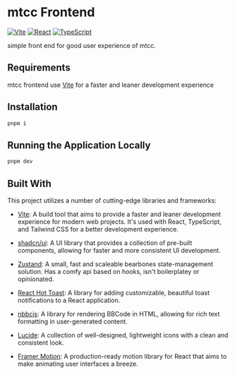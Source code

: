 # mtcc Frontend
[![Vite](https://img.shields.io/badge/Vite-646CFF?style=flat&logo=vite&logoColor=white)](https://vitejs.dev/)
[![React](https://img.shields.io/badge/React-61DAFB?style=flat&logo=react&logoColor=white)](https://reactjs.org/)
[![TypeScript](https://img.shields.io/badge/TypeScript-3178C6?style=flat&logo=typescript&logoColor=white)](https://www.typescriptlang.org/)

simple front end for good user experience of mtcc.

## Requirements
mtcc frontend use [Vite](https://vitejs.dev/) for a faster and leaner development experience

## Installation
```bash
pnpm i
```

## Running the Application Locally
```bash
pnpm dev
```

## Built With

This project utilizes a number of cutting-edge libraries and frameworks:

- [Vite](https://vitejs.dev/): A build tool that aims to provide a faster and leaner development experience for modern web projects. It's used with React, TypeScript, and Tailwind CSS for a better development experience.

- [shadcn/ui](https://ui.shadcn.com/): A UI library that provides a collection of pre-built components, allowing for faster and more consistent UI development.

- [Zustand](https://zustand-demo.pmnd.rs/): A small, fast and scaleable bearbones state-management solution. Has a comfy api based on hooks, isn't boilerplatey or opinionated.

- [React Hot Toast](https://react-hot-toast.com/): A library for adding customizable, beautiful toast notifications to a React application.

- [nbbcjs](https://www.npmjs.com/package/nbbcjs): A library for rendering BBCode in HTML, allowing for rich text formatting in user-generated content.

- [Lucide](https://lucide.dev/): A collection of well-designed, lightweight icons with a clean and consistent look.

- [Framer Motion](https://www.framer.com/motion/): A production-ready motion library for React that aims to make animating user interfaces a breeze.